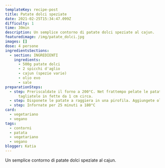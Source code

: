 ```yaml
---
templateKey: recipe-post
title: Patate dolci speziate
date: 2021-02-25T15:34:47.099Z
difficulty: 1
time: 30min
description: Un semplice contorno di patate dolci speziate al cajun.
featuredimage: /img/patate_dolci.jpg
images: []
dose: 4 persone
ingredientsSections:
  - section: INGREDIENTI
    ingredients:
      - 500g patate dolci
      - 2 spicchi d'aglio
      - cajun (spezie varie)
      - olio evo
      - sale
preparationSteps:
  - step: Preriscaldate il forno a 200°C. Net frattempo pelate le patate dolci e
      tagliatele in fette da 1 cm circa.
  - step: Disponete le patate a raggiera in una pirofila. Aggiungete olio, sale, aglio a fettine e il cajun.
  - step: Infornate per 25 minuti a 180°C
card: 
  - vegetariano
  - vegano
tags:
  - contorni
  - patata
  - vegetariano
  - vegano
blogger: Katia
---
```

Un semplice contorno di patate dolci speziate al cajun.